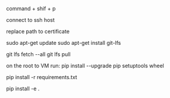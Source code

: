 



command + shif + p

connect to ssh host

replace path to certificate

sudo apt-get update
sudo apt-get install git-lfs


git lfs fetch --all
git lfs pull

on the root to VM run: pip install --upgrade pip setuptools wheel

pip install -r requirements.txt

pip install -e .



